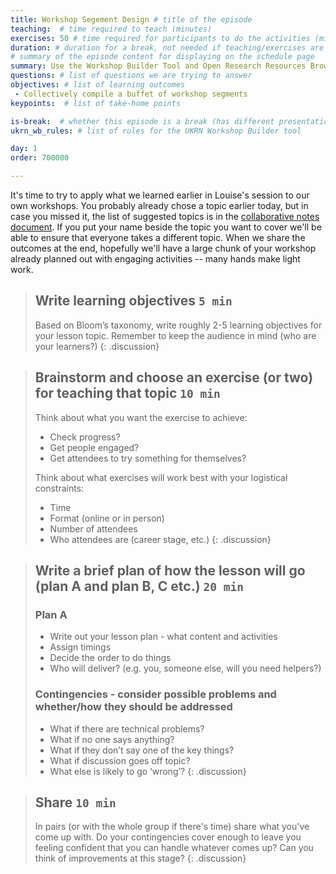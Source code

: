 ```yaml
---
title: Workshop Segement Design # title of the episode
teaching:  # time required to teach (minutes)
exercises: 50 # time required for participants to do the activities (minutes)
duration: # duration for a break, not needed if teaching/exercises are present (minutes)
# summary of the episode content for displaying on the schedule page
summary: Use the Workshop Builder Tool and Open Research Resources Browser to build your workshop.
questions: # list of questions we are trying to answer
objectives: # list of learning outcomes
 - Collectively compile a buffet of workshop segments
keypoints:  # list of take-home points

is-break:  # whether this episode is a break (has different presentation)
ukrn_wb_rules: # list of rules for the UKRN Workshop Builder tool

day: 1
order: 700000

---
```


It's time to try to apply what we learned earlier in Louise's session to our own workshops.
You probably already chose a topic earlier today, but in case you missed it,
the list of suggested topics is in the
<a href="{{ site.collaborative_notes }}" target="_blank">collaborative notes document</a>.
If you put your name beside the topic you want to cover we'll be able to ensure that everyone
takes a different topic.
When we share the outcomes at the end, hopefully we'll have a large chunk of your workshop
already planned out with engaging activities -- many hands make light work.

> ## Write learning objectives `5 min`
> Based on Bloom’s taxonomy, write roughly 2-5 learning objectives for your lesson topic.
> Remember to keep the audience in mind (who are your learners?)
{: .discussion}

> ## Brainstorm and choose an exercise (or two) for teaching that topic `10 min`
> Think about what you want the exercise to achieve:
> - Check progress?
> - Get people engaged?
> - Get attendees to try something for themselves?
>
> Think about what exercises will work best with your logistical constraints:
> - Time
> - Format (online or in person)
> - Number of attendees
> - Who attendees are (career stage, etc.)
{: .discussion}

> ## Write a brief plan of how the lesson will go (plan A and plan B, C etc.) `20 min`
> ### Plan A
> - Write out your lesson plan - what content and activities
> - Assign timings
> - Decide the order to do things
> - Who will deliver? (e.g. you, someone else, will you need helpers?)
>
> ### Contingencies - consider possible problems and whether/how they should be addressed
> - What if there are technical problems?
> - What if no one says anything?
> - What if they don’t say one of the key things?
> - What if discussion goes off topic?
> - What else is likely to go ‘wrong’?
{: .discussion}

> ## Share `10 min`
> In pairs (or with the whole group if there's time) share what you've come up with.
> Do your contingencies cover enough to leave you feeling confident that you can handle
> whatever comes up?
> Can you think of improvements at this stage?
{: .discussion}
